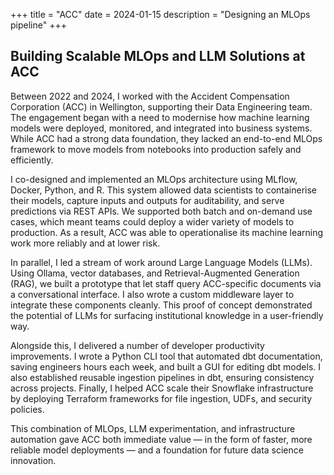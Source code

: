 +++
title = "ACC"
date = 2024-01-15
description = "Designing an MLOps pipeline"
+++


## Building Scalable MLOps and LLM Solutions at ACC

Between 2022 and 2024, I worked with the Accident Compensation Corporation (ACC) in Wellington,
supporting their Data Engineering team. The engagement began with a need to modernise how machine
learning models were deployed, monitored, and integrated into business systems. While ACC had a
strong data foundation, they lacked an end-to-end MLOps framework to move models from notebooks into
production safely and efficiently.

I co-designed and implemented an MLOps architecture using MLflow, Docker, Python, and R. This system
allowed data scientists to containerise their models, capture inputs and outputs for auditability,
and serve predictions via REST APIs. We supported both batch and on-demand use cases, which meant
teams could deploy a wider variety of models to production. As a result, ACC was able to
operationalise its machine learning work more reliably and at lower risk.

In parallel, I led a stream of work around Large Language Models (LLMs). Using Ollama, vector
databases, and Retrieval-Augmented Generation (RAG), we built a prototype that let staff query
ACC-specific documents via a conversational interface. I also wrote a custom middleware layer to
integrate these components cleanly. This proof of concept demonstrated the potential of LLMs for
surfacing institutional knowledge in a user-friendly way.

Alongside this, I delivered a number of developer productivity improvements. I wrote a Python CLI
tool that automated dbt documentation, saving engineers hours each week, and built a GUI for editing
dbt models. I also established reusable ingestion pipelines in dbt, ensuring consistency across
projects. Finally, I helped ACC scale their Snowflake infrastructure by deploying Terraform
frameworks for file ingestion, UDFs, and security policies.

This combination of MLOps, LLM experimentation, and infrastructure automation gave ACC both
immediate value — in the form of faster, more reliable model deployments — and a foundation for
future data science innovation.
